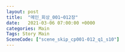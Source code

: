 ```yaml
---
layout: post
title:  "메인_회상_001~012장"
date:   2021-03-06 07:00:00 +0000
categories: Main
Tags: Story Main
SceneCode: ["scene_skip_cp001-012_q1_s10"]
---
```

